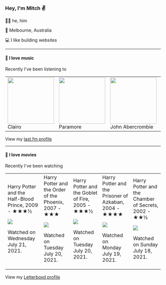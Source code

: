 <article><h3>Hey, I&#x27;m Mitch ✌️</h3><section><p>🙆‍♂️ he, him</p><p>📍 Melbourne, Australia</p><p>💻 I like building websites</p></section><hr/><section><h4>💽 I love music</h4><p>Recently I&#x27;ve been listening to</p><table><tbody><td><img src="https://lastfm.freetls.fastly.net/i/u/174s/d2389b806dd5061b6a75e360c4c46c88.png" height="150px" alt="" role="presentation"/><br/>Clairo</td><td><img src="https://lastfm.freetls.fastly.net/i/u/174s/b7a4b3000d0c431fbce299986ac51c48.png" height="150px" alt="" role="presentation"/><br/>Paramore</td><td><img src="https://lastfm.freetls.fastly.net/i/u/174s/7f5882ab0b9f3f967a981a64f50b4ef2.png" height="150px" alt="" role="presentation"/><br/>John Abercrombie</td><td><img src="https://lastfm.freetls.fastly.net/i/u/174s/41180bd5ee1a4defcddbf29b05572f5c.png" height="150px" alt="" role="presentation"/><br/>Jon Hopkins</td><td><img src="https://lastfm.freetls.fastly.net/i/u/174s/41a30934b3724546c59cd8c15a761ac0.png" height="150px" alt="" role="presentation"/><br/>The House of Love</td></tbody></table><span>View my <a href="https://www.last.fm/user/mylsb">last.fm profile</a></span></section><hr/><section><h4>📼 I love movies</h4><p>Recently I&#x27;ve been watching</p><table><tbody><td>Harry Potter and the Half-Blood Prince, 2009 - ★★★½<br/><span> <p><img src="https://a.ltrbxd.com/resized/film-poster/5/1/3/8/5/51385-harry-potter-and-the-half-blood-prince-0-500-0-750-crop.jpg?k=a37d5cfe54"/></p> <p>Watched on Wednesday July 21, 2021.</p> </span></td><td>Harry Potter and the Order of the Phoenix, 2007 - ★★★<br/><span> <p><img src="https://a.ltrbxd.com/resized/sm/upload/wd/w4/n0/yj/g6n8G0xPnBVUIKKK41sNmbZB5h4-0-500-0-750-crop.jpg?k=8654579084"/></p> <p>Watched on Tuesday July 20, 2021.</p> </span></td><td>Harry Potter and the Goblet of Fire, 2005 - ★★★½<br/><span> <p><img src="https://a.ltrbxd.com/resized/film-poster/5/1/4/5/0/51450-harry-potter-and-the-goblet-of-fire-0-500-0-750-crop.jpg?k=eacb02e4df"/></p> <p>Watched on Tuesday July 20, 2021.</p> </span></td><td>Harry Potter and the Prisoner of Azkaban, 2004 - ★★★★<br/><span> <p><img src="https://a.ltrbxd.com/resized/sm/upload/a3/0q/kf/h8/jUFjMoLh8T2CWzHUSjKCojI5SHu-0-500-0-750-crop.jpg?k=e9764ac6bd"/></p> <p>Watched on Monday July 19, 2021.</p> </span></td><td>Harry Potter and the Chamber of Secrets, 2002 - ★★½<br/><span> <p><img src="https://a.ltrbxd.com/resized/sm/upload/rj/yc/zl/ex/g8IQhqYYLERU0UxjVaySP46PFEZ-0-500-0-750-crop.jpg?k=75713133ac"/></p> <p>Watched on Sunday July 18, 2021.</p> </span></td></tbody></table><span>View my <a href="https://letterboxd.com/myslab/">Letterboxd profile</a></span></section></article>
